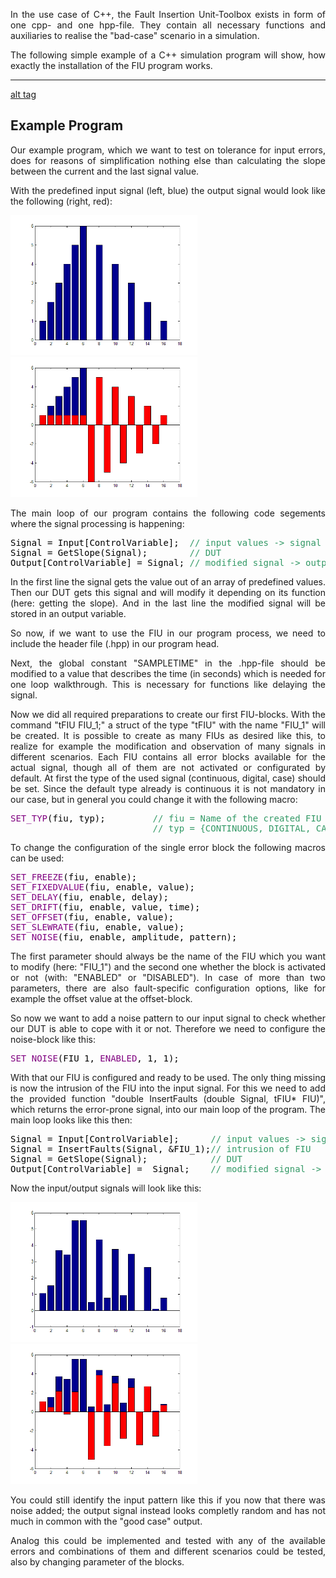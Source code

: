 <p style="text-align: justify;">In the use case of C++, the Fault Insertion Unit-Toolbox exists in form of one cpp- and one hpp-file. They contain all necessary functions and auxiliaries to realise the "bad-case" scenario in a simulation.</p>
<p style="text-align: justify;">The following simple example of a C++ simulation program will show, how exactly the installation of the FIU program works.</p>


<hr />

[alt tag](./images/Input.png)

<h2 style="text-align: justify;"><strong>Example Program
</strong></h2>
<p style="text-align: justify;">Our example program, which we want to test on tolerance for input errors, does  for reasons of simplification nothing else than calculating the slope between the current and the last signal value.</p>
<p style="text-align: justify;">With the predefined input signal (left, blue) the output signal would look like the following (right, red):</p>

<p style="text-align: justify;"><a href="https://raw.githubusercontent.com/fkaopenconcepts/FaultInsertionUnit/test/C%2B%2B-based/images/Input.png"><img class="alignnone wp-image-77" src="https://raw.githubusercontent.com/fkaopenconcepts/FaultInsertionUnit/test/C%2B%2B-based/images/Input.png" alt="Input" width="299" height="224" /></a> <a href="https://raw.githubusercontent.com/fkaopenconcepts/FaultInsertionUnit/test/C%2B%2B-based/images/Output.png"><img class="alignnone wp-image-79" src="https://raw.githubusercontent.com/fkaopenconcepts/FaultInsertionUnit/test/C%2B%2B-based/images/Output.png" alt="Output" width="299" height="224" /></a></p>

<p style="text-align: justify;">The main loop of our program contains the following code segements where the signal processing is happening:</p>

<pre><span style="color: #000000;">Signal = Input[ControlVariable];  <span style="color: #339966;">// input values -&gt; signal</span>
Signal = GetSlope(Signal);        <span style="color: #339966;">// DUT</span>
Output[ControlVariable] = Signal; <span style="color: #339966;">// modified signal -&gt; output</span>
</span></pre>
<p style="text-align: justify;">In the first line the signal gets the value out of an array of predefined values. Then our DUT gets this signal and will modify it depending on its function (here: getting the slope). And in the last line the modified signal will be stored in an output variable.</p>
<p style="text-align: justify;">So now, if we want to use the FIU in our program process, we need to include the header file (.hpp) in our program head.</p>
<p style="text-align: justify;">Next, the global constant "SAMPLETIME" in the .hpp-file should be modified to a value that describes the time (in seconds) which is needed for one loop walkthrough. This is necessary for functions like delaying the signal.</p>
<p style="text-align: justify;">Now we did all required preparations to create our first FIU-blocks. With the command "tFIU FIU_1;" a struct of the type "tFIU" with the name "FIU_1" will be created. It is possible to create as many FIUs as desired like this, to realize for example the modification and observation of many signals in different scenarios. Each FIU contains all error blocks available for the actual signal, though all of them are not activated or configurated by default. At first the type of the used signal (continuous, digital, case) should be set. Since the default type already is continuous it is not mandatory in our case, but in general you could change it with the following macro:</p>

<pre><span style="color: #000000;"><span style="color: #800080;">SET_TYP</span>(fiu, typ);         <span style="color: #339966;">// fiu = Name of the created FIU
                           // typ = {CONTINUOUS, DIGITAL, CASE}</span></span></pre>
<p style="text-align: justify;">To change the configuration of the single error block the following macros can be used:</p>

<pre><span style="color: #000000;"><span style="color: #800080;">SET_FREEZE</span>(fiu, enable);
<span style="color: #800080;">SET_FIXEDVALUE</span>(fiu, enable, value);
<span style="color: #800080;">SET_DELAY</span>(fiu, enable, delay);
<span style="color: #800080;">SET_DRIFT</span>(fiu, enable, value, time);
<span style="color: #800080;">SET_OFFSET</span>(fiu, enable, value);
<span style="color: #800080;">SET_SLEWRATE</span>(fiu, enable, value);
<span style="color: #800080;">SET_NOISE</span>(fiu, enable, amplitude, pattern);</span></pre>
<p style="text-align: justify;">The first parameter should always be the name of the FIU which you want to modify (here: "FIU_1") and the second one whether the block is activated or not (with: "ENABLED" or "DISABLED"). In case of more than two parameters, there are also fault-specific configuration options, like for example the offset value at the offset-block.</p>
<p style="text-align: justify;">So now we want to add a noise pattern to our input signal to check whether our DUT is able to cope with it or not. Therefore we need to configure the noise-block like this:</p>

<pre><span style="color: #800080;">SET_NOISE</span><span style="color: #000000;">(FIU_1,</span> <span style="color: #800080;">ENABLED</span><span style="color: #000000;">, 1, 1);</span></pre>
<p style="text-align: justify;">With that our FIU is configured and ready to be used. The only thing missing is now the intrusion of the FIU into the input signal. For this we need to add the provided function "double InsertFaults (double Signal, tFIU* FIU)", which returns the error-prone signal, into our main loop of the program. The main loop looks like this then:</p>

<pre><span style="color: #000000;">Signal = Input[ControlVariable];      <span style="color: #339966;">// input values -&gt; signal</span>
Signal = InsertFaults(Signal, &amp;FIU_1);<span style="color: #339966;">// intrusion of FIU</span>
Signal = GetSlope(Signal);            <span style="color: #339966;">// DUT</span>
Output[ControlVariable] =  Signal;    <span style="color: #339966;">// modified signal -&gt; output</span>
</span></pre>
<p style="text-align: justify;">Now the input/output signals will look like this:</p>
<p style="text-align: justify;"><a href="https://raw.githubusercontent.com/fkaopenconcepts/FaultInsertionUnit/test/C%2B%2B-based/images/InputWithFaults.png"><img class="wp-image-78 alignnone" src="https://raw.githubusercontent.com/fkaopenconcepts/FaultInsertionUnit/test/C%2B%2B-based/images/InputWithFaults.png" alt="InputWithFaults" width="299" height="224" /></a><a href="https://raw.githubusercontent.com/fkaopenconcepts/FaultInsertionUnit/test/C%2B%2B-based/images/OutputWithFaults.png"><img class="wp-image-80 alignnone" src="https://raw.githubusercontent.com/fkaopenconcepts/FaultInsertionUnit/test/C%2B%2B-based/images/OutputWithFaults.png" alt="OutputWithFaults" width="299" height="224" /></a></p>
<p style="text-align: justify;">You could still identify the input pattern like this if you now that there was noise added; the output signal instead looks completly random and has not much in common with the "good case" output.</p>
<p style="text-align: justify;">Analog this could be implemented and tested with any of the available errors and combinations of them and different scenarios could be tested, also by changing parameter of the blocks.</p>
